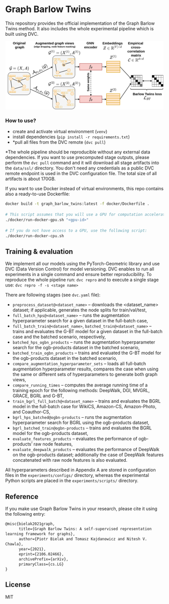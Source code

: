 # Graph Barlow Twins
This repository provides the official implementation of the Graph Barlow Twins method.
It also includes the whole experimental pipeline which is built using DVC.

![](assets/model.png)

### How to use?
- create and activate virtual environment (`venv`)
- install dependencies (`pip install -r requirements.txt`)
- *pull all files from the DVC remote (`dvc pull`)

*The whole pipeline should be reproducible without any external data dependencies.
If you want to use precomputed stage outputs, please perform the `dvc pull` command
and it will download all stage artifacts into the `data/ssl/` directory. You don't
need any credentials as a public DVC remote endpoint is used in the DVC configuration
file. The total size of all artifacts is about 170GB.

If you want to use Docker instead of virtual environments, this repo contains also
a ready-to-use Dockerfile:
```bash
docker build -t graph_barlow_twins:latest -f docker/Dockerfile .

# This script assumes that you will use a GPU for computation acceleration.
./docker/run-docker-gpu.sh "<gpu-id>"

# If you do not have access to a GPU, use the following script:
./docker/run-docker-cpu.sh
```

## Training & evaluation
We implement all our models using the PyTorch-Geometric library and use DVC
(Data Version Control) for model versioning. DVC enables to run all experiments
in a single command and ensure better reproducibility. To reproduce the whole
pipeline run: `dvc repro` and to execute a single stage use: `dvc repro -f -s <stage name>`

There are following stages (see `dvc.yaml` file):
- `preprocess_dataset@<dataset_name>` – downloads the <dataset_name> dataset; if applicable, generates the node splits for train/val/test,
- `full_batch_hps@<dataset_name>` – runs the augmentation hyperparameter search  for a given dataset in the full-batch case,
- `full_batch_train@<dataset_name>`, `batched_train@<dataset_name>` – trains and evaluates the G-BT model for a given dataset in the full-batch case and the batched scenario, respectively,
- `batched_hps_ogbn_products` – runs the augmentation hyperparameter search for the ogb-products dataset in the batched scenario,
- `batched_train_ogbn_products` – trains and evaluated the G-BT model for the ogb-products dataset in the batched scenario,
- `compare_augmentation_hyperparameter_sets` – loads all full-batch augmentation hyperparameter results, compares the case when using the same or different sets of hyperparameters to generate both graph views,
- `compare_running_times` – computes the average running time of a training epoch for the following methods: DeepWalk, DGI, MVGRL, GRACE, BGRL and G-BT,
- `train_bgrl_full_batch@<dataset_name>` – trains and evaluates the BGRL model in the full-batch case for WikiCS, Amazon-CS, Amazon-Photo, and Coauthor-CS,
- `bgrl_hps_batched@ogbn-products` – runs the augmentation hyperparameter search for BGRL using the ogb-products dataset,
- `bgrl_batched_train@ogbn-products` – trains and evaluates the BGRL model for the ogb-products dataset,
- `evaluate_features_products` – evaluates the performance of ogb-products’ raw node features,
- `evaluate_deepwalk_products` – evaluates the performance of DeepWalk on the ogb-products dataset; additionally the case of DeepWalk features concatenated with raw node features is also evaluated.


All hyperparameters described in Appendix A are stored in configuration files in
the `experiments/configs/` directory, whereas the experimental Python scripts are
placed in the `experiments/scripts/` directory.

## Reference
If you make use Graph Barlow Twins in your research, please cite it using the following entry:

```
@misc{bielak2021graph,
      title={Graph Barlow Twins: A self-supervised representation learning framework for graphs},
      author={Piotr Bielak and Tomasz Kajdanowicz and Nitesh V. Chawla},
      year={2021},
      eprint={2106.02466},
      archivePrefix={arXiv},
      primaryClass={cs.LG}
}
```

## License
MIT
